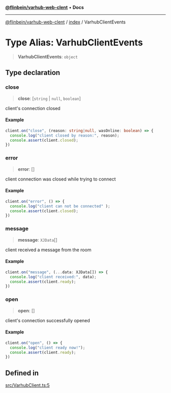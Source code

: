 [**@flinbein/varhub-web-clent**](../../README.md) • **Docs**

***

[@flinbein/varhub-web-clent](../../modules.md) / [index](../README.md) / VarhubClientEvents

# Type Alias: VarhubClientEvents

> **VarhubClientEvents**: `object`

## Type declaration

### close

> **close**: [`string` \| `null`, `boolean`]

client's connection closed

#### Example

```typescript
client.on("close", (reason: string|null, wasOnline: boolean) => {
  console.log("client closed by reason:", reason);
  console.assert(client.closed);
})
```

### error

> **error**: []

client connection was closed while trying to connect

#### Example

```typescript
client.on("error", () => {
  console.log("client can not be connected" );
  console.assert(client.closed);
})
```

### message

> **message**: `XJData`[]

client received a message from the room

#### Example

```typescript
client.on("message", (...data: XJData[]) => {
  console.log("client received:", data);
  console.assert(client.ready);
})
```

### open

> **open**: []

client's connection successfully opened

#### Example

```typescript
client.on("open", () => {
  console.log("client ready now!");
  console.assert(client.ready);
})
```

## Defined in

[src/VarhubClient.ts:5](https://github.com/flinbein/varhub-web-client/blob/b4c6fcf02a5379525d4b3a67611612cbdf92318f/src/VarhubClient.ts#L5)
